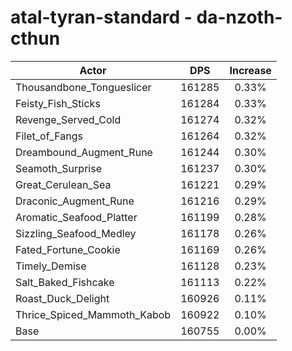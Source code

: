 # atal-tyran-standard - da-nzoth-cthun
| Actor | DPS | Increase |
|---|:---:|:---:|
|Thousandbone_Tongueslicer|161285|0.33%|
|Feisty_Fish_Sticks|161284|0.33%|
|Revenge_Served_Cold|161274|0.32%|
|Filet_of_Fangs|161264|0.32%|
|Dreambound_Augment_Rune|161244|0.30%|
|Seamoth_Surprise|161237|0.30%|
|Great_Cerulean_Sea|161221|0.29%|
|Draconic_Augment_Rune|161216|0.29%|
|Aromatic_Seafood_Platter|161199|0.28%|
|Sizzling_Seafood_Medley|161178|0.26%|
|Fated_Fortune_Cookie|161169|0.26%|
|Timely_Demise|161128|0.23%|
|Salt_Baked_Fishcake|161113|0.22%|
|Roast_Duck_Delight|160926|0.11%|
|Thrice_Spiced_Mammoth_Kabob|160922|0.10%|
|Base|160755|0.00%|
